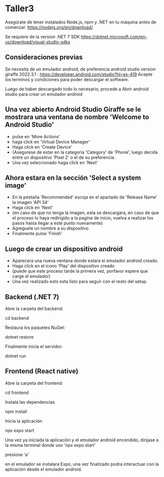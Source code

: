 # Taller3

Asegúrate de tener instalados Node.js, npm y .NET en tu máquina antes de comenzar. https://nodejs.org/en/download/

Se requiere de la version .NET 7 SDK https://dotnet.microsoft.com/en-us/download/visual-studio-sdks

## Consideraciones previas

Se necesita de un emulador android, de preferencia android studio version giraffe 2022.3.1 : https://developer.android.com/studio?hl=es-419
Acepte los terminos y condiciones para poder descargar el software.

Luego de haber descargado todo lo necesario, procede a Abrir android studio para crear un emulador android

Una vez abierto Android Studio Giraffe se le mostrara una ventana de nombre 'Welcome to Android Studio'
-
- pulse en 'More Actions'
- haga click en 'Virtual Device Manager'
- Haga click en 'Create Device'
- (Asegurese de estar en la categoria 'Category' de 'Phone', luego decida entre un dispositivo 'Pixel 2' o el de su preferencia.
- Una vez seleccionado haga click en 'Next'

Ahora estara en la sección 'Select a system image'
-
- En la pestaña 'Recommended' escoja en el apartado de 'Release Name' la imagen 'API 34'
- Haga click en 'Next'
- (en caso de que no tenga la imagen, esta se descargara, en caso de que el proceso lo haya redirigido a la pagina de inicio, vuelva a realizar los pasos hasta llegar a este punto nuevamente)
- Agreguele un nombre a su dispositivo
- Finalmente pulse 'Finish'

Luego de crear un dispositivo android
-
- Aparecera una nueva ventana donde estara el emulador android creado.
- Haga click en el icono 'Play' del dispositivo creado
- (puede que este proceso tarde la primera vez, porfavor espere que carge el emulador)
- Una vez realizado esto esta listo para seguir con el resto del setup.




## Backend (.NET 7)
Abre la carpeta del backend:

cd backend

Restaura los paquetes NuGet:

dotnet restore

Finalmente inicia el servidor:

dotnet run

## Frontend (React native)

Abre la carpeta del frontend:

cd frontend

Instala las dependencias

npm install

Inicia la aplicación

npx expo start

Una vez ya iniciada la aplicación y el emulador android encendido, dirijase a la misma terminal donde uso 'npx expo start'

presione 'a'

en el emulador se instalara Expo, una vez finalizado podra interactuar con la aplicación desde el emulador android.



